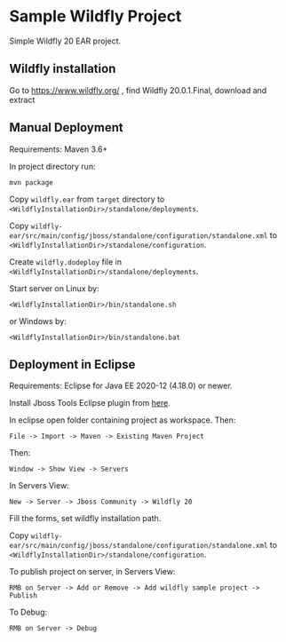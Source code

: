 # Sample Wildfly Project

Simple Wildfly 20 EAR project.

## Wildfly installation

Go to https://www.wildfly.org/ , find Wildfly 20.0.1.Final, download and extract 

## Manual Deployment

Requirements: Maven 3.6+

In project directory run:

	mvn package
	
Copy `wildfly.ear` from `target` directory to `<WildflyInstallationDir>/standalone/deployments`.

Copy `wildfly-ear/src/main/config/jboss/standalone/configuration/standalone.xml` to `<WildflyInstallationDir>/standalone/configuration`.

Create `wildfly.dodeploy` file in `<WildflyInstallationDir>/standalone/deployments`.

Start server on Linux by:
	
	<WildflyInstallationDir>/bin/standalone.sh

or Windows by:

	<WildflyInstallationDir>/bin/standalone.bat 


## Deployment in Eclipse 

Requirements: Eclipse for Java EE 2020-12 (4.18.0) or newer.

Install Jboss Tools Eclipse plugin from [here](https://tools.jboss.org/downloads/jbosstools/index.html).

In eclipse open folder containing project as workspace.
Then:

	File -> Import -> Maven -> Existing Maven Project


Then:

	Window -> Show View -> Servers
	
In Servers View:

	New -> Server -> Jboss Community -> Wildfly 20

Fill the forms, set wildfly installation path.

Copy `wildfly-ear/src/main/config/jboss/standalone/configuration/standalone.xml` to `<WildflyInstallationDir>/standalone/configuration`.

To publish project on server, in Servers View:

	RMB on Server -> Add or Remove -> Add wildfly sample project -> Publish
	
To Debug:

	RMB on Server -> Debug